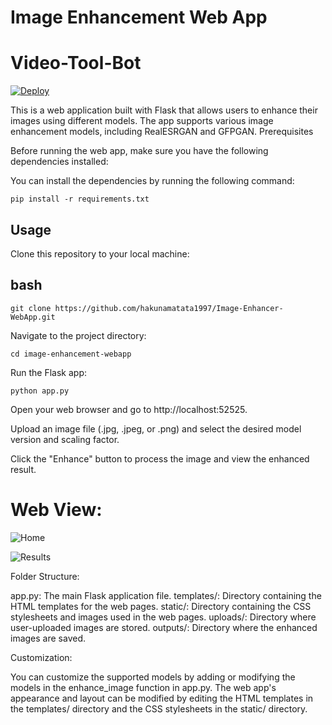 # Image Enhancement Web App

# Video-Tool-Bot

[![Deploy](https://www.herokucdn.com/deploy/button.svg)](https://heroku.com/deploy)



This is a web application built with Flask that allows users to enhance their images using different models. The app supports various image enhancement models, including RealESRGAN and GFPGAN.
Prerequisites

Before running the web app, make sure you have the following dependencies installed:

You can install the dependencies by running the following command:

```pip install -r requirements.txt```

## Usage

Clone this repository to your local machine:

## bash

```git clone https://github.com/hakunamatata1997/Image-Enhancer-WebApp.git```

Navigate to the project directory:

```cd image-enhancement-webapp```

Run the Flask app:

```python app.py```

Open your web browser and go to http://localhost:52525.

Upload an image file (.jpg, .jpeg, or .png) and select the desired model version and scaling factor.

Click the "Enhance" button to process the image and view the enhanced result.

# Web View:

![Home](/examples/home.png "Home View")

![Results](/examples/results.png "Results View")


Folder Structure:

app.py: The main Flask application file.
templates/: Directory containing the HTML templates for the web pages.
static/: Directory containing the CSS stylesheets and images used in the web pages.
uploads/: Directory where user-uploaded images are stored.
outputs/: Directory where the enhanced images are saved.

Customization:

You can customize the supported models by adding or modifying the models in the enhance_image function in app.py.
The web app's appearance and layout can be modified by editing the HTML templates in the templates/ directory and the CSS stylesheets in the static/ directory.
